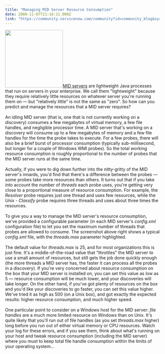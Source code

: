 ```yaml
---
title: "Managing MID Server Resource Consumption"
date: 2008-11-07T21:16:11.000Z
link: "https://community.servicenow.com/community?id=community_blog&sys_id=7c1eae2ddbd0dbc01dcaf3231f961998"
---
```

<p><img  alt="" class="jive-image" src="59cdf04edb9497041dcaf3231f961971.iix" style="width: auto; height: 188px;" /><a title="ki.service-now.com/index.php?title=MID_Server" href="http://wiki.service-now.com/index.php?title=MID_Server">MID servers</a> are lightweight Java processes that run on servers in your enterprise. We call them "lightweight" because they require relatively little resources on whatever server you're running them on — but "relatively little" is not the same as "zero". So how can you predict and manage the resources that a MID server requires?<!--break--><br /><br />An idling MID server (that is, one that is not currently working on a discovery) consumes a few megabytes of virtual memory, a few file handles, and negligible processor time. A MID server that's working on a discovery will consume up to a few megabytes of memory and a few file handles for the time the probe takes to execute. For a few probes, there will also be a brief burst of processor consumption (typically sub-millisecond, but longer for a couple of Windows WMI probes). So the total working resource consumption is roughly proportional to the number of probes that the MID server runs at the same time.<br /><br />Actually, if you were to dig down further into the nitty-gritty of the MID server's innards, you'd find that there's a difference between the probes — some probes take more resources than others. It turns out that if you take into account the number of <i>threads</i> each probe uses, you're getting very close to a proportional measure of resource consumption. For example, the <i>Resolver</i> probe requires just one thread and uses few resources, while the <i>Unix - Classify</i> probe requires three threads and uses about three times the resources.<br /><br />To give you a way to manage the MID server's resource consumption, we've provided a configurable parameter (in each MID server's <i>config.xml</i> configuration file) to let you set the maximum number of threads that probes are allowed to consume. The screenshot above right shows a typical <i>config.xml</i> file, with the <i>threads.max</i> parameter highlighted.<br /><br />The default value for <i>threads.max</i> is 25, and for most organizations this is just fine. It's a middle-of-the-road value that "throttles" the MID server to use a small amount of resources, but still gets the job done quickly enough (the more threads a MID server has, the faster it can process all the probes in a discovery). If you're very concerned about resource consumption on the box that your MID server is installed on, you can set this value as low as 5 — resource consumption will be much lower, and your discoveries will take longer. On the other hand, if you've got plenty of resources on the box and you'd like your discoveries to go faster, you can set this value higher. We've tried it as high as 500 (on a Unix box), and got exactly the expected results: higher resource consumption, and much higher speed.<br /><br />One particular point to consider on a Windows host for the MID server: <i>file handles</i> are a much more limited resource on Windows than on Unix. It's quite likely that you'll run out of file handles (as you set <i>threads.max</i> higher) long before you run out of either virtual memory or CPU resources. Watch your log for these errors, and if you see them, think about what's running on your host and tweak resource consumption (including the MID server) where you must to keep total file handle consumption within the limits of your operating system...</p>